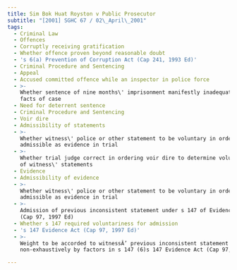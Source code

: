 ```yaml
---
title: Sim Bok Huat Royston v Public Prosecutor
subtitle: "[2001] SGHC 67 / 02\_April\_2001"
tags:
  - Criminal Law
  - Offences
  - Corruptly receiving gratification
  - Whether offence proven beyond reasonable doubt
  - 's 6(a) Prevention of Corruption Act (Cap 241, 1993 Ed)'
  - Criminal Procedure and Sentencing
  - Appeal
  - Accused committed offence while an inspector in police force
  - >-
    Whether sentence of nine months\' imprisonment manifestly inadequate on
    facts of case
  - Need for deterrent sentence
  - Criminal Procedure and Sentencing
  - Voir dire
  - Admissibility of statements
  - >-
    Whether witness\' police or other statement to be voluntary in order to be
    admissible as evidence in trial
  - >-
    Whether trial judge correct in ordering voir dire to determine voluntariness
    of witness\' statements
  - Evidence
  - Admissibility of evidence
  - >-
    Whether witness\' police or other statement to be voluntary in order to be
    admissible as evidence in trial
  - >-
    Admission of previous inconsistent statement under s 147 of Evidence Act
    (Cap 97, 1997 Ed)
  - Whether s 147 required voluntariness for admission
  - 's 147 Evidence Act (Cap 97, 1997 Ed)'
  - >-
    Weight to be accorded to witnessÂ’ previous inconsistent statement governed
    non-exhaustively by factors in s 147 (6)s 147 Evidence Act (Cap 97, 1997 Ed)

---
```


